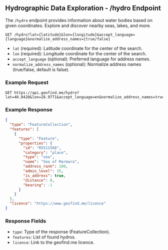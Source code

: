 ## Hydrographic Data Exploration - /hydro Endpoint

The `/hydro` endpoint provides information about water bodies based on given coordinates. Explore and discover nearby seas, lakes, and more.

```
GET /hydro?lat={latitude}&lon={longitude}&accept_language={language}&normalize_address_names={true/false}
```

- `lat` (required): Latitude coordinate for the center of the search.
- `lon` (required): Longitude coordinate for the center of the search.
- `accept_language` (optional): Preferred language for address names.
- `normalize_address_names` (optional): Normalize address names (true/false, default is false).

### Example Request

```
GET https://api.geofind.me/hydro?lat=40.8420&lon=28.9771&accept_language=en&normalize_address_names=true
```

### Example Response

```json
{
  "type": "FeatureCollection",
  "features": [
    {
      "type": "Feature",
      "properties": {
        "id": "R5511568",
        "category": "place",
        "type": "sea",
        "name": "Sea of Marmara",
        "address_rank": 100,
        "admin_level": 15,
        "is_address": true,
        "distance": 0,
        "bearing": -1
      }
    }
  ],
  "licence": "https://www.geofind.me/licence"
}
```

### Response Fields

- `type`: Type of the response (FeatureCollection).
- `features`: List of found hydros.
- `licence`: Link to the geofind.me licence.
